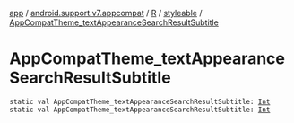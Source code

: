 [app](../../../index.md) / [android.support.v7.appcompat](../../index.md) / [R](../index.md) / [styleable](index.md) / [AppCompatTheme_textAppearanceSearchResultSubtitle](.)

# AppCompatTheme_textAppearanceSearchResultSubtitle

`static val AppCompatTheme_textAppearanceSearchResultSubtitle: `[`Int`](https://kotlinlang.org/api/latest/jvm/stdlib/kotlin/-int/index.html)
`static val AppCompatTheme_textAppearanceSearchResultSubtitle: `[`Int`](https://kotlinlang.org/api/latest/jvm/stdlib/kotlin/-int/index.html)